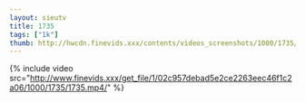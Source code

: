 ```yaml
--- 
layout: sieutv
title: 1735
tags: ["1k"]
thumb: http://hwcdn.finevids.xxx/contents/videos_screenshots/1000/1735/preview.mp4.jpg
---
```

{% include video src="http://www.finevids.xxx/get_file/1/02c957debad5e2ce2263eec46f1c2a06/1000/1735/1735.mp4/" %} 
